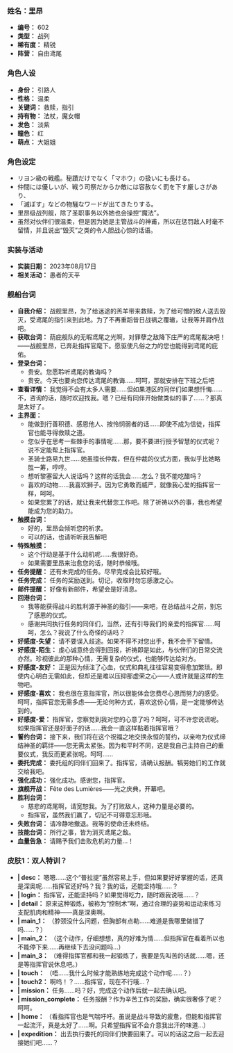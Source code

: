 ### 姓名：里昂
* **编号：** 602
* **类型：** 战列
* **稀有度：** 精锐
* **阵营：** 自由鸢尾


### 角色人设
* **身份：** 引路人
* **性格：** 温柔
* **关键词：** 救赎，指引
* **持有物：** 法杖，魔女帽
* **发色：** 淡紫
* **瞳色：** 红
* **萌点：** 大姐姐


### 角色设定
* リヨン級の戦艦。秘蹟だけでなく「マホウ」の扱いにも長ける。
* 仲間には優しいが、戦う司祭だからか敵には容赦なく罰を下す厳しさがあり、
* 「滅ぼす」などの物騒なワードが出てきたりする。
* 里昂级战列舰，除了圣职事务以外她也会操控“魔法”。
* 虽然对伙伴们很温柔，但是因为她是主管战斗的神甫，所以在惩罚敌人时毫不留情，并且说出“毁灭”之类的令人胆战心惊的话语。


### 实装与活动
* **实装日期：** 2023年08月17日
* **相关活动：** 愚者的天平


### 舰船台词
* **自我介绍：** 战舰里昂，为了给迷途的羔羊带来救赎，为了给可憎的敌人送去毁灭，受鸢尾的指引来到此地。为了不再重蹈昔日战祸之覆辙，让我等并肩作战吧。
* **获取台词：** 荫庇舰队的无暇鸢尾之光啊，对罪孽之敌降下庄严的鸢尾裁决吧！——战舰里昂，已奔赴指挥官麾下。愿驱使凡俗之力的您也能得到鸢尾的庇佑。
* **登录台词：**
  * 贵安。您愿聆听鸢尾的教诲吗？
  * 贵安。今天也要向您传达鸢尾的教诲……呵呵，那就安排在下班之后吧
* **查看详情：** 我觉得不会有太多人需要……但如果港区的同伴们如果想忏悔……不，咨询的话，随时欢迎找我。嗯？已经有同伴开始做类似的事了……？那真是太好了。
* **主界面：**
  * 能做到行善积德、感恩他人、按怜悯弱者的话……即使不成为信徒，指挥官也能寻得救赎之道。
  * 您似乎在思考一些棘手的事情呢……那，要不要进行授予智慧的仪式呢？说不定能帮上指挥官。
  * 圣骑士路易九世……她虽擅长仲裁，但在仲裁的仪式方面，我似乎比她略胜一筹，哼哼。
  * 想听黎塞留大人说话吗？这样的话我会……怎么？我不能吃醋吗？
  * 喜欢的动物……我喜欢狮子。因为它勇敢而威严，就像我心爱的指挥官一样，呵呵。
  * 如果您累了的话，就让我来代替您工作吧。除了祈祷以外的事，我也希望能成为您的助力。
* **触摸台词：**
  * 好的，里昂会倾听您的祈求。
  * 可以的话，也请听听我告解吧
* **特殊触摸：**
  * 这个行动是基于什么动机呢……我很好奇。
  * 如果需要里昂来治愈您的话，随时恭候哦。
* **任务提醒：** 还有未完成的任务。尽早完成会比较好哦。
* **任务完成：** 任务的奖励送到。切记，收取时勿忘感激之心。
* **邮件提醒：** 好像有新邮件，希望会是好消息。
* **回港台词：**
  * 我等能获得战斗的胜利源于神圣的指引——来吧，在总结战斗之前，别忘了感恩的仪式。
  * 感谢共同执行任务的同伴们，当然，还有引导我们的亲爱的指挥官……呵呵，怎么？我说了什么奇怪的话吗？
* **好感度-失望：** 请不要误入歧途。如果不得不对您出手，我不会手下留情。
* **好感度-陌生：** 虔心诚意终会得到回报，祈祷即是如此，与伙伴们的日常交流亦然。珍视彼此的那种心情，无需复杂的仪式，也能够传达给对方。
* **好感度-友好：** 正是因为倾注了心血，仪式和典礼往往容易变得愈加繁琐。即使内心明白无需如此，但却还是难以压抑那虚荣之心——人或许就是这样的生物吧。
* **好感度-喜欢：** 我也很在意指挥官，所以很能体会您费尽心思而努力的感受。呵呵，指挥官您无需多虑——无论何种方式，喜欢这份心情，是一定能够传达到的。
* **好感度-爱：** 指挥官，您察觉到我对您的心意了吗？呵呵，可不许您说谎呢。如果指挥官还是好面子的话……我会一直这样黏着指挥官哦？
* **誓约台词：** 接下来，我们将在这个祝福之地交换永恒的誓约，以亲吻为仪式缔结神圣的羁绊——您无需太紧张。因为和平时不同，这是我自己主持自己的重要仪式，我反而更紧张呢。呵呵……
* **委托完成：** 委托组的同伴们回来了。指挥官，请确认报酬。犒劳她们的工作就交给我吧。
* **强化成功：** 强化成功。感谢您，指挥官。
* **旗舰开战：** Fête des Lumières——光之庆典，开幕吧。
* **胜利台词：**
  * 慈悲的鸢尾啊，请宽恕我。为了打败敌人，这种力量是必要的。
  * 指挥官，虽然我们赢了，切记不可得意忘形哦。
* **失败台词：** 请冷静地撤退。我等的使命还未终结。
* **技能台词：** 所行之事，皆为消灭鸢尾之敌。
* **血量告急：** 请赐予我们击败危机的力量…！


### 皮肤1：双人特训？
* **| desc：** 嗯嗯……这个“普拉提”虽然容易上手，但如果要好好掌握的话，还真是深奥呢……指挥官还好吗？我？我的话，还能坚持哦……？
* **| login：** 指挥官，还能坚持吗？如果觉得吃力，随时跟我说哦……？
* **| detail：** 原来这种锻炼，被称为“控制术”啊，通过合理的姿势和运动来练习支配肌肉和精神——真是深奥啊。
* **| main_1：** （脖颈没什么问题，但胸部有点勒……难道是我哪里做错了吗……？）
* **| main_2：** （这个动作，仔细想想，真的好难为情……但指挥官在看着所以也不能停下来……再继续下去没问题吗…）
* **| main_3：** （难得指挥官都和我一起锻炼了，我要是先叫苦的话就……嗯，还是等指挥官说休息吧。）
* **| touch：** （唔……我什么时候才能熟练地完成这个动作呢……？）
* **| touch2：** 啊呜！？……指挥官，现在不行哦…？
* **| mission：** 任务……吗？好，完成这个动作后就一起去确认吧。
* **| mission_complete：** 任务报酬？作为辛苦工作的奖励，确实很奢侈了呢？呵呵。
* **| home：** （看指挥官也是气喘吁吁。虽说是战斗导致的疲惫，但能和指挥官一起流汗，真是太好了……啊。只希望指挥官不会介意我出汗的味道…）
* **| expedition：** 出去执行委托的同伴们快要回来了。可以的话这之后一起去迎接她们吧……？
